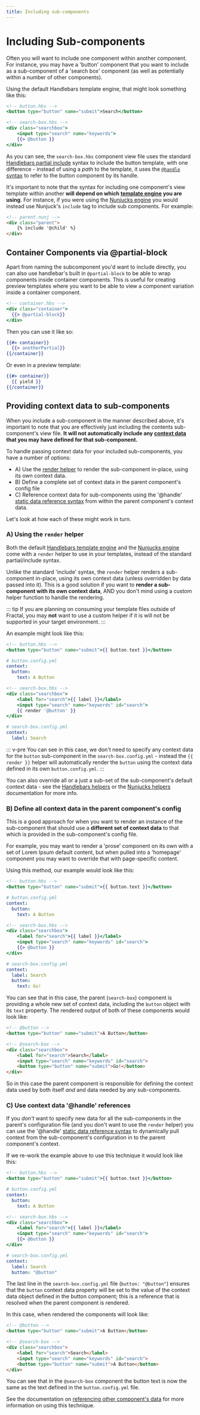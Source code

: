 ```yaml
---
title: Including sub-components
---
```


# Including Sub-components

Often you will want to include one component within another component. For instance, you may have a 'button' component that you want to include as a sub-component of a 'search box' component (as well as potentially within a number of other components).

Using the default Handlebars template engine, that might look something like this:

```handlebars
<!-- button.hbs -->
<button type="button" name="submit">Search</button>
```

```handlebars
<!-- search-box.hbs -->
<div class="searchbox">
    <input type="search" name="keywords">
    {{> @button }}
</div>
```

As you can see, the `search-box.hbs` component view file uses the standard [Handlebars partial include](http://handlebarsjs.com/#partials) syntax to include the button template, with one difference - instead of using a *path* to the template, it uses the [`@handle` syntax](../core-concepts/naming.html#referencing-other-items) to refer to the button component by its handle.

It's important to note that the syntax for including one component's view template within another **will depend on which [template engine](../customisation/template-engines.html) you are using**. For instance, if you were using the [Nunjucks engine](https://github.com/frctl/fractal/tree/master/packages/nunjucks) you would instead use Nunjuck's `include` tag to include sub components. For example:

```html
<!-- parent.nunj -->
<div class="parent">
    {% include '@child' %}
</div>
```

## Container Components via @partial-block

Apart from naming the subcomponent you'd want to include directly, you can also use handlebar's built in `@partial-block` to be able to wrap components inside container components. This is useful for creating preview templates where you want to be able to view a component variation inside a container component.

```handlebars
<!-- container.hbs -->
<div class="container">
  {{> @partial-block}}
</div>
```

Then you can use it like so:

```handlebars
{{#> container}}
  {{> anotherPartial}}
{{/container}}
```

Or even in a preview template:

```handlebars
{{#> container}}
  {{ yield }}
{{/container}}
```

## Providing context data to sub-components

When you include a sub-component in the manner described above, it's important to note that you are effectively just including the contents sub-component's view file. **It will not automatically include any [context data](../core-concepts/context-data.html) that you may have defined for that sub-component.**

To handle passing context data for your included sub-components, you have a number of options:

* A) Use the [render helper](../core-concepts/view-templates.html#handlebars-helpers) to render the sub-component in-place, using its own context data.
* B) Define a complete set of context data in the parent component's config file
* C) Reference context data for sub-components using the '@handle' [static data reference syntax](../core-concepts/naming.html#referencing-other-items) from within the parent component's context data.

Let's look at how each of these might work in turn.

### A) Using the `render` helper

Both the default [Handlebars template engine](../core-concepts/view-templates.html#template-rendering) and the [Nunjucks engine](https://github.com/frctl/fractal/tree/master/packages/nunjucks#helpers) come with a `render` helper to use in your templates, instead of the standard partial/include syntax.

Unlike the standard 'include' syntax, the `render` helper renders a sub-component in-place, using its own context data (unless overridden by data passed into it). This is a good solution if you want to **render a sub-component with its own context data**, AND you don't mind using a custom helper function to handle the rendering.

::: tip
If you are planning on consuming your template files outside of Fractal, you may **not** want to use a custom helper if it is will not be supported in your target environment.
:::

An example might look like this:

```handlebars
<!-- button.hbs -->
<button type="button" name="submit">{{ button.text }}</button>
```

```yaml
# button.config.yml
context:
  button:
    text: A Button
```

```handlebars
<!-- search-box.hbs -->
<div class="searchbox">
    <label for="search">{{ label }}</label>
    <input type="search" name="keywords" id="search">
    {{ render '@button' }}
</div>
```

```yaml
# search-box.config.yml
context:
  label: Search
```

::: v-pre
You can see in this case, we don't need to specify any context data for the `button` sub-component in the `search-box.config.yml` - instead the `{{ render }}` helper will automatically render the `button` using the context data defined in its own `button.config.yml`.
:::

You can also override all or a just a sub-set of the sub-component's default context data - see the [Handlebars helpers](../core-concepts/view-templates.html#handlebars-helpers) or the [Nunjucks helpers](https://github.com/frctl/fractal/tree/master/packages/nunjucks) documentation for more info.

### B) Define all context data in the parent component's config

This is a good approach for when you want to render an instance of the sub-component that should use a **different set of context data** to that which is provided in the sub-component's config file.

For example, you may want to render a 'prose' component on its own with a set of Lorem Ipsum default content, but when pulled into a 'homepage' component you may want to override that with page-specific content.

Using this method, our example would look like this:

```handlebars
<!-- button.hbs -->
<button type="button" name="submit">{{ button.text }}</button>
```

```yaml
# button.config.yml
context:
  button:
    text: A Button
```

```handlebars
<!-- search-box.hbs -->
<div class="searchbox">
    <label for="search">{{ label }}</label>
    <input type="search" name="keywords" id="search">
    {{> @button }}
</div>
```

```yaml
# search-box.config.yml
context:
  label: Search
  button:
    text: Go!
```
You can see that in this case, the parent (`search-box`) component is providing a whole new set of context data, including the `button` object with its `text` property. The rendered output of both of these components would look like:

```html
<!-- @button -->
<button type="button" name="submit">A Button</button>
```

```html
<!-- @search-box -->
<div class="searchbox">
    <label for="search">Search</label>
    <input type="search" name="keywords" id="search">
    <button type="button" name="submit">Go!</button>
</div>
```

So in this case the parent component is responsible for defining the context data used by both itself *and* and data needed by any sub-components.

### C) Use context data '@handle' references

If you *don't* want to specify new data for all the sub-components in the parent's configuration file (and you don't want to use the `render` helper) you can use the  '@handle' [static data reference syntax](../core-concepts/naming.html#referencing-other-items) to dynamically pull context from the sub-component's configuration in to the parent component's context.

If we re-work the example above to use this technique it would look like this:

```handlebars
<!-- button.hbs -->
<button type="button" name="submit">{{ button.text }}</button>
```

```yaml
# button.config.yml
context:
  button:
    text: A Button
```

```handlebars
<!-- search-box.hbs -->
<div class="searchbox">
    <label for="search">{{ label }}</label>
    <input type="search" name="keywords" id="search">
    {{> @button }}
</div>
```

```yaml
# search-box.config.yml
context:
  label: Search
  button: "@button"
```

The last line in the `search-box.config.yml` file (`button: "@button"`) ensures that the `button` context data property will be set to the value of the context data object defined in the button component; this is a reference that is resolved when the parent component is rendered.

In this case, when rendered the components will look like:

```html
<!-- @button -->
<button type="button" name="submit">A Button</button>
```

```html
<!-- @search-box -->
<div class="searchbox">
    <label for="search">Search</label>
    <input type="search" name="keywords" id="search">
    <button type="button" name="submit">A Button</button>
</div>
```

You can see that in the `@search-box` component the button text is now the same as the text defined in the `button.config.yml` file.

See the documentation on [referencing other component\'s data](../core-concepts/context-data.html#data-references) for more information on using this technique.
